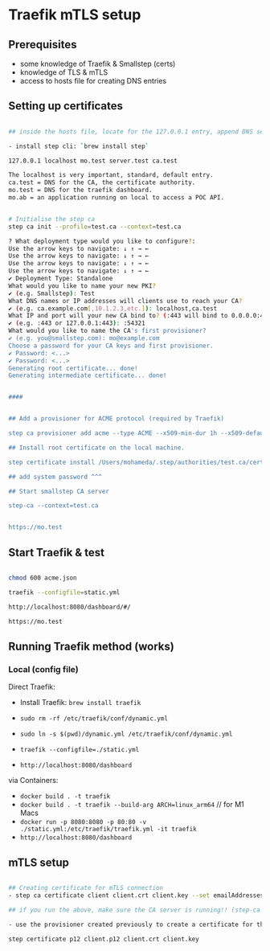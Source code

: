 # Traefik mTLS setup


## Prerequisites
- some knowledge of Traefik & Smallstep (certs)
- knowledge of TLS & mTLS
- access to hosts file for creating DNS entries

## Setting up certificates

```bash

## inside the hosts file, locate for the 127.0.0.1 entry, append DNS separated by spaces.

- install step cli: `brew install step`

127.0.0.1 localhost mo.test server.test ca.test

The localhost is very important, standard, default entry.
ca.test = DNS for the CA, the certificate authority.
mo.test = DNS for the traefik dashboard.
mo.ab = an application running on local to access a POC API.


# Initialise the step ca
step ca init --profile=test.ca --context=test.ca 

? What deployment type would you like to configure?: 
Use the arrow keys to navigate: ↓ ↑ → ← 
Use the arrow keys to navigate: ↓ ↑ → ← 
Use the arrow keys to navigate: ↓ ↑ → ← 
Use the arrow keys to navigate: ↓ ↑ → ← 
✔ Deployment Type: Standalone
What would you like to name your new PKI?
✔ (e.g. Smallstep): Test
What DNS names or IP addresses will clients use to reach your CA?
✔ (e.g. ca.example.com[,10.1.2.3,etc.]): localhost,ca.test
What IP and port will your new CA bind to? (:443 will bind to 0.0.0.0:443)
✔ (e.g. :443 or 127.0.0.1:443): :54321
What would you like to name the CA's first provisioner?
✔ (e.g. you@smallstep.com): mo@example.com
Choose a password for your CA keys and first provisioner.
✔ Password: <...>
✔ Password: <...>
Generating root certificate... done!
Generating intermediate certificate... done!


####


## Add a provisioner for ACME protocol (required by Traefik)

step ca provisioner add acme --type ACME --x509-min-dur 1h --x509-default-dur 9490h1m0s --x509-max-dur 9490h1m0s

## Install root certificate on the local machine.

step certificate install /Users/mohameda/.step/authorities/test.ca/certs/root_ca.crt

## add system password ^^^

## Start smallstep CA server

step-ca --context=test.ca


https://mo.test

```

## Start Traefik & test

```bash

chmod 600 acme.json

traefik --configfile=static.yml

http://localhost:8080/dashboard/#/

https://mo.test

```


## Running Traefik method (works)

### Local (config file)

Direct Traefik:
- Install Traefik: `brew install traefik`
- `sudo rm -rf /etc/traefik/conf/dynamic.yml`

- `sudo ln -s $(pwd)/dynamic.yml /etc/traefik/conf/dynamic.yml`
- `traefik --configfile=./static.yml`
- `http://localhost:8080/dashboard`

via Containers:
- `docker build . -t traefik`
- `docker build . -t traefik --build-arg ARCH=linux_arm64` // for M1 Macs
- `docker run -p 8080:8080 -p 80:80 -v ./static.yml:/etc/traefik/traefik.yml -it traefik`
- `http://localhost:8080/dashboard`


## mTLS setup

```bash

## Creating certificate for mTLS connection
- step ca certificate client client.crt client.key --set emailAddresses=example@test.in --context=test.ca --size=4096 --kty=RSA

## if you run the above, make sure the CA server is running!! (step-ca --context=test.ca)

- use the provisioner created previously to create a certificate for the client. (Provisioner: mo@example.com (JWK))

step certificate p12 client.p12 client.crt client.key


```

